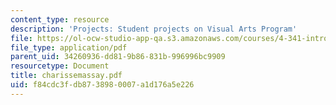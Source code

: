 ```yaml
---
content_type: resource
description: 'Projects: Student projects on Visual Arts Program'
file: https://ol-ocw-studio-app-qa.s3.amazonaws.com/courses/4-341-introduction-to-photography-fall-2002/f84cdc3fdb8738980007a1d176a5e226_charissemassay.pdf
file_type: application/pdf
parent_uid: 34260936-dd81-9b86-831b-996996bc9909
resourcetype: Document
title: charissemassay.pdf
uid: f84cdc3f-db87-3898-0007-a1d176a5e226
---
```


